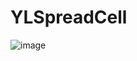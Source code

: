 # YLSpreadCell


![image](https://github.com/YL0817/YLSpreadCell/blob/master/YLExpandCell/Resource/expandCell.gif) 
